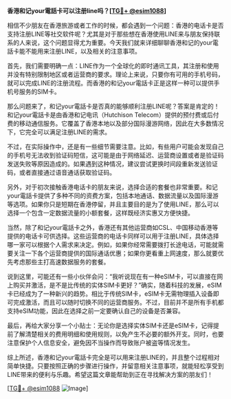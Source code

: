 **香港和记your電話卡可以注册line吗？[[TG💪+ @esim1088](https://t.me/s/esim1088)]**

相信不少朋友在香港旅游或者工作的时候，都会遇到一个问题：香港的电话卡是否支持注册LINE等社交软件呢？尤其是对于那些想在香港使用LINE来与朋友保持联系的人来说，这个问题显得尤为重要。今天我们就来详细聊聊香港和记的your電話卡能不能用来注册LINE，以及相关的注意事项。

首先，我们需要明确一点：LINE作为一个全球化的即时通讯工具，其注册和使用并没有特别限制地区或者运营商的要求。理论上来说，只要你有可用的手机号码，就可以完成LINE的注册流程。而香港的和记your電話卡正是这样一种可以提供手机号服务的SIM卡。

那么问题来了，和记your電話卡是否真的能够顺利注册LINE呢？答案是肯定的！和记your電話卡是由香港和记电讯（Hutchison Telecom）提供的预付费或后付费的移动通信服务。它覆盖了香港本地以及部分国际漫游网络，因此在大多数情况下，它完全可以满足注册LINE的需求。

不过，在实际操作中，还是有一些细节需要注意。比如，有些用户可能会发现自己的手机号无法收到验证码短信，这可能是由于网络延迟、运营商设置或者是验证码发送失败等原因造成的。如果遇到这种情况，建议尝试更换时间段重新发送验证码，或者直接通过语音通话获取验证码。

另外，对于初次接触香港电话卡的朋友来说，选择合适的套餐也非常重要。和记your電話卡提供了多种不同的资费方案，包括本地通话、数据流量以及国际漫游等选项。如果你只是短期在香港停留，并且主要目的是为了使用LINE，那么可以选择一个包含一定数据流量的小额套餐，这样既经济实惠又方便快捷。

当然，除了和记your電話卡之外，香港还有其他运营商如CSL、中国移动香港等提供的电话卡可供选择。这些运营商的电话卡同样可以用于注册LINE，具体选择哪一家可以根据个人需求来决定。例如，如果你经常需要拨打长途电话，可能就需要关注一下各个运营商提供的国际通话优惠；如果你更看重上网速度，那么就要优先考虑那些主打高速数据服务的套餐。

说到这里，可能还有一些小伙伴会问：“我听说现在有一种eSIM卡，可以直接在网上购买并激活，是不是比传统的实体SIM卡更好？”确实，随着科技的发展，eSIM卡已经成为了一种新兴的趋势。相比于传统SIM卡，eSIM卡无需物理插入设备即可完成激活，而且可以随时切换不同的运营商服务。不过，目前并不是所有手机都支持eSIM功能，因此在选择之前一定要确认自己的设备是否兼容。

最后，再给大家分享一个小贴士：无论你是选择实体SIM卡还是eSIM卡，记得提前了解清楚相关的费用明细和使用规则，以免产生不必要的额外开支。同时，也要注意保护个人信息安全，避免因不当操作而导致账户被盗等情况发生。

综上所述，香港和记your電話卡完全是可以用来注册LINE的，并且整个过程相对简单快捷。只要按照正确的步骤进行操作，并留意相关注意事项，就能轻松享受到LINE带来的便利与乐趣。希望这篇文章能帮助到正在寻找解决方案的朋友们！

[[TG💪+ @esim1088](https://t.me/s/esim1088) ![Image](https://i.postimg.cc/4NQfJmqS/Snipaste-2025-05-13-00-14-12.png)]